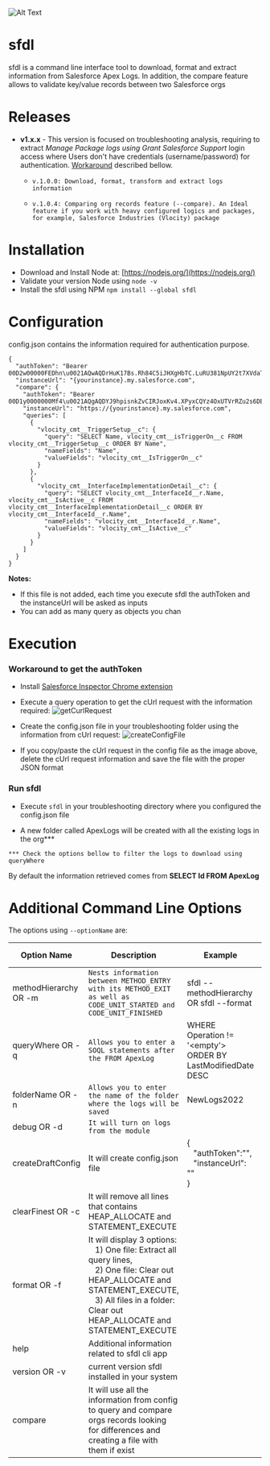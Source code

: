 ![Alt Text](https://mindful-unicorn-vro2dw-dev-ed--c.documentforce.com/sfc/dist/version/renditionDownload?rendition=ORIGINAL_Gif&versionId=0685w00000QjZP3&operationContext=DELIVERY&contentId=05T5w00001RtqVM&page=0&d=/a/5w0000022qcz/xjkuSTtrvOpVh23Jvr6E3nNrHq6wXRhi4nmZivbAj8c&oid=00D5w000004ChOL&dpt=null&viewId=)
# sfdl
sfdl is a command line interface tool to download, format and extract information from Salesforce Apex Logs. In addition, the compare feature allows to validate key/value records between two Salesforce orgs

# Releases
- **v1.x.x** - This version is focused on troubleshooting analysis, requiring to extract <em>Manage Package logs using Grant Salesforce Support</em> login access where Users don't have credentials (username/password) for authentication. [Workaround](#workaround-to-get-theauthToken) described bellow.<br/>
	- ```v.1.0.0: Download, format, transform and extract logs information``` 

	- ```v.1.0.4: Comparing org records feature (--compare). An Ideal feature if you work with heavy configured logics and packages, for example, Salesforce Industries (Vlocity) package ```
# Installation

- Download and Install Node at: [https://nodejs.org/](https://nodejs.org/) 
- Validate your version Node using `node -v`
- Install the sfdl using NPM
	`npm install --global sfdl`

# Configuration

config.json contains the information required for authentication purpose.
```
{
  "authToken": "Bearer 00D2w00000FEDhn\u0021AQwAQDrHuK17Bs.Rh84C5iJHXgHbTC.LuRU381NpUY2t7XVdaTcKBtpxQFaTb3Mtjc76sDlkG649jGEuHZ7AN6OrX8WdFJdw",
  "instanceUrl": "{yourinstance}.my.salesforce.com",
  "compare": {
    "authToken": "Bearer 00D1y0000000Mf4\u0021AQgAQDYJ9hpisnkZvCIRJoxKv4.XPyxCQYz4OxUTVrRZu2s6DEqDuWraGyKbCtALOIE0FcMO1Pxkl9lqFKZZaoQAUpRCW4IJ",
    "instanceUrl": "https://{yourinstance}.my.salesforce.com",
    "queries": [
      {
        "vlocity_cmt__TriggerSetup__c": {
          "query": "SELECT Name, vlocity_cmt__isTriggerOn__c FROM vlocity_cmt__TriggerSetup__c ORDER BY Name",
          "nameFields": "Name",
          "valueFields": "vlocity_cmt__IsTriggerOn__c"
        }
      },
      {
        "vlocity_cmt__InterfaceImplementationDetail__c": {
          "query": "SELECT vlocity_cmt__InterfaceId__r.Name, vlocity_cmt__IsActive__c FROM vlocity_cmt__InterfaceImplementationDetail__c ORDER BY vlocity_cmt__InterfaceId__r.Name",
          "nameFields": "vlocity_cmt__InterfaceId__r.Name",
          "valueFields": "vlocity_cmt__IsActive__c"
        }
      }
    ]
  }
}
```
**Notes:** 
- If this file is not added, each time you execute sfdl the authToken and the instanceUrl will be asked as inputs
- You can add as many query as objects you chan


# Execution

  

### Workaround to get the authToken

  

- Install [Salesforce Inspector Chrome extension](https://chrome.google.com/webstore/detail/salesforce-inspector/aodjmnfhjibkcdimpodiifdjnnncaafh)

- Execute a query operation to get the cUrl request with the information required: ![getCurlRequest](https://mindful-unicorn-vro2dw-dev-ed--c.documentforce.com/sfc/dist/version/renditionDownload?rendition=ORIGINAL_Png&versionId=0685w00000OgnHN&operationContext=DELIVERY&contentId=05T5w00001MhpVv&page=0&d=/a/5w000000oHaB/uxDSW7RcSEK4D5W6mFJUs8ZbVRs8n791TFyOZ6B4iKw&oid=00D5w000004ChOL&dpt=null&viewId=)

  

- Create the config.json file in your troubleshooting folder using the information from cUrl request: ![createConfigFile](https://mindful-unicorn-vro2dw-dev-ed--c.documentforce.com/sfc/dist/version/renditionDownload?rendition=ORIGINAL_Png&versionId=0685w00000OgnHI&operationContext=DELIVERY&contentId=05T5w00001MhpVq&page=0&d=/a/5w000000oHaa/f197EyKd2DJb_zvvXLcKedackgpnEsjdY3VR5GetCFU&oid=00D5w000004ChOL&dpt=null&viewId=)

- If you copy/paste the cUrl request in the config file as the image above, delete the cUrl request information and save the file with the proper JSON format

### Run sfdl

- Execute `sfdl` in your troubleshooting directory where you configured the config.json file

- A new folder called ApexLogs will be created with all the existing logs in the org***

  

`*** Check the options bellow to filter the logs to download using queryWhere`

  

By default the information retrieved comes from **SELECT Id FROM ApexLog**

# Additional Command Line Options
The options using `--optionName` are:

| Option Name     |Description                   |Example                |Default value |
|----------------|-------------------------------|-----------------------|---------|
|methodHierarchy OR -m|`Nests information between METHOD_ENTRY with its METHOD_EXIT as well as CODE_UNIT_STARTED and CODE_UNIT_FINISHED`| sfdl --methodHierarchy OR sfdl --format |
| queryWhere  OR -q |`Allows you to enter a SOQL statements after the FROM ApexLog` |WHERE Operation != '<empty'> ORDER BY LastModifiedDate DESC|
|folderName      OR -n    |`Allows you to enter the name of the folder where the logs will be saved` |NewLogs2022            | ApexLog
| debug OR -d| `It will turn on logs from the module` | 
|createDraftConfig|It will create config.json file|{<br/>&nbsp;&nbsp;&nbsp;"authToken":"",<br/>&nbsp;&nbsp;&nbsp;"instanceUrl": ""<br/>}|
|clearFinest OR -c|It will remove all lines that contains HEAP_ALLOCATE and STATEMENT_EXECUTE||
|format OR -f|It will display 3 options: <br/>&nbsp;&nbsp;&nbsp;1) One file: Extract all query lines, <br/>&nbsp;&nbsp;&nbsp;2) One file: Clear out HEAP_ALLOCATE and STATEMENT_EXECUTE, <br/>&nbsp;&nbsp;&nbsp;3) All files in a folder: Clear out HEAP_ALLOCATE and STATEMENT_EXECUTE ||
|help|Additional information related to sfdl cli app||
|version OR -v|current version sfdl installed in your system||
|compare|It will use all the information from config to query and compare orgs records looking for differences and creating a file with them if exist||